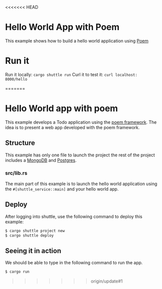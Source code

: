 <<<<<<< HEAD
# Hello World App with Poem
This example shows how to build a hello world application using [Poem](https://docs.rs/poem/latest/poem/)

# Run it
Run it locally: `cargo shuttle run`
Curl it to test it: `curl localhost: 8000/hello`


=======
# Hello World app with poem

This example develops a Todo application using the [poem framework](https://docs.rs/poem/latest/poem/).
The idea is to present a web app developed with the poem framework.

## Structure
This example has only one file to launch the project the rest of the project includes a [MongoDB](https://github.com/shuttle-hq/examples/tree/main/poem/mongodb) and [Postgres](https://github.com/shuttle-hq/examples/tree/main/poem/postgres).

### src/lib.rs
The main part of this example is to launch the hello world application using the `#[shuttle_service::main]` and your hello world app. 

## Deploy 

After logging into shuttle, use the following command to deploy this example:

```sh
$ cargo shuttle project new
$ cargo shuttle deploy
```

## Seeing it in action
We should be able to type in the following command to run the app.
```sh
$ cargo run
```
>>>>>>> origin/update#1


